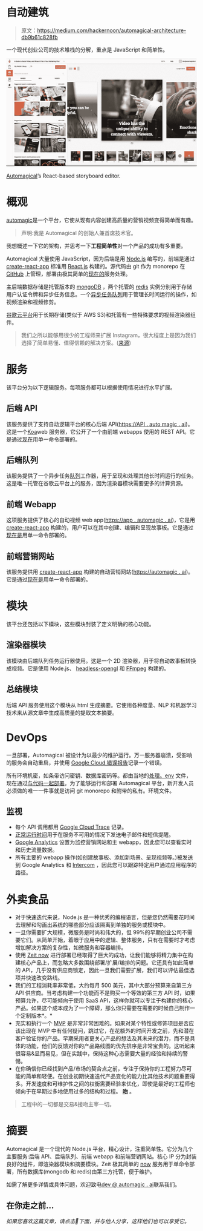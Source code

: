 # 自动建筑

> 原文：<https://medium.com/hackernoon/automagical-architecture-db9b61c828fb>

一个现代创业公司的技术堆栈的分解，重点是 JavaScript 和简单性。

![](img/2c99773a0ae533cdf5f7d15fc5fba437.png)

[Automagical](https://automagical.ai/)’s React-based storyboard editor.

# 概观

[automagic](https://automagical.ai/)是一个平台，它使从现有内容创建高质量的营销视频变得简单而有趣。

> 声明:我是 Automagical 的创始人兼首席技术官。

我想概述一下它的架构，并思考一下**工程简单性**对一个产品的成功有多重要。

Automagical 大量使用 JavaScript，因为后端是用 [Node.js](https://nodejs.org/en/) 编写的，前端是通过 [create-react-app](https://github.com/facebook/create-react-app) 标准用 [React.js](https://reactjs.org/) 构建的。源代码由 git 作为 monorepo 在 [GitHub](https://github.com/) 上管理，部署由极其简单的[现在的](https://zeit.co/now)服务处理。

主后端数据存储是托管版本的 [mongoDB](https://www.mongodb.com/cloud) ，两个托管的 [redis](https://redislabs.com/) 实例分别用于存储用户认证令牌和异步任务信息。一个[异步任务队列](https://github.com/Automattic/kue)用于管理长时间运行的操作，如视频渲染和视频修剪。

[谷歌云平台](https://cloud.google.com/)用于长期存储(类似于 AWS S3)和托管有一些特殊要求的视频渲染器组件。

> 我们之所以能够用很少的工程师来扩展 Instagram，很大程度上是因为我们选择了简单易懂、值得信赖的解决方案。([来源](https://hvops.com/articles/simplicity-is-key/))

# 服务

该平台分为以下逻辑服务。每项服务都可以根据使用情况进行水平扩展。

## 后端 API

该服务提供了支持自动逻辑平台的核心后端 API([https://API . auto magic . ai](https://api.automagical.ai))。这是一个[Koa](https://koajs.com/)web 服务器，它公开了一个由前端 webapps 使用的 REST API。它是通过[现在](https://zeit.co/now)用单一命令部署的。

## 后端队列

该服务提供了一个异步任务[队列](https://github.com/Automattic/kue)工作器，用于呈现和处理其他长时间运行的任务。这是唯一托管在谷歌云平台上的服务，因为渲染器模块需要更多的计算资源。

## 前端 Webapp

这项服务提供了核心的自动视频 web app([https://app . automagic . ai](https://app.automagical.ai))，它是用 [create-react-app](https://github.com/facebookincubator/create-react-app) 构建的，用户可以在其中创建、编辑和呈现故事板。它是通过[现在是](https://zeit.co/now)用单一命令部署的。

## 前端营销网站

该服务提供用 [create-react-app](https://github.com/facebookincubator/create-react-app) 构建的自动营销网站([https://automagic . ai](https://automagical.ai))。它是通过[现在是](https://zeit.co/now)用单一命令部署的。

# 模块

该平台还包括以下模块，这些模块封装了定义明确的核心功能。

## 渲染器模块

该模块由后端队列任务运行器使用。这是一个 2D 渲染器，用于将自动故事板转换成视频。它是使用 Node.js、 [headless-opengl](https://github.com/stackgl/headless-gl) 和 [FFmpeg](http://www.ffmpeg.org/) 构建的。

## 总结模块

后端 API 服务使用这个模块从 html 生成摘要。它使用各种度量、NLP 和机器学习技术来从源文章中生成高质量的提取文本摘要。

# DevOps

一旦部署，Automagical 被设计为以最少的维护运行。万一服务器崩溃，受影响的服务会自动重启，并使用 [Google Cloud 错误报告](https://cloud.google.com/error-reporting/)记录一个错误。

所有环境机密，如条带访问密钥、数据库密码等。都由当地的[处理。env](https://github.com/motdotla/dotenv) 文件，现在通过[与代码一起部署](https://zeit.co/now)。为了能够运行和部署 Automagical 平台，新开发人员必须做的唯一一件事就是访问 git monorepo 和附带的私有。环境文件。

## 监视

*   每个 API 调用都用 [Google Cloud Trace](https://cloud.google.com/trace/) 记录。
*   [正常运行时间](https://uptime.com/)用于在服务不可用的情况下发送电子邮件和短信提醒。
*   [Google Analytics](https://analytics.google.com/analytics/web/) 设置为监控营销网站和主 webapp，因此您可以查看实时和历史流量数据。
*   所有主要的 webapp 操作(如创建故事板、添加新场景、呈现视频等。)被发送到 Google Analytics 和 [Intercom](https://www.intercom.com/) ，因此您可以跟踪特定用户通过应用程序的路径。

# 外卖食品

*   对于快速迭代来说，Node.js 是一种优秀的编程语言，但是您仍然需要花时间去理解和勾画出系统的哪些部分应该隔离到单独的服务或模块中。
*   一旦你需要扩大规模，微服务是时尚和伟大的，但 99%的早期创业公司不需要它们。从简单开始，着眼于应用中的逻辑、整体服务，只有在需要时才考虑增加解决方案的复杂性，如微服务和容器编排。
*   使用 [Zeit now](https://zeit.co/now) 进行部署已经取得了巨大的成功，让我们能够将精力集中在构建核心产品上，而忽略大多数围绕部署/扩展/编排的问题。它还具有如此简单的 API，几乎没有供应商锁定，因此一旦我们需要扩展，我们可以评估最佳选项并快速改变路线。
*   我们的工程消耗率非常低，大约每月 500 美元，其中大部分预算来自第三方 API 供应商。当考虑构建一个功能而不是购买一个等效的第三方 API 时，如果预算允许，尽可能倾向于使用 SaaS API，这样你就可以专注于构建你的核心产品。如果这个成本成为了一个障碍，那么你只需要在需要的时候自己制作一个定制版本*。*
*   充实和执行一个 [MVP](https://en.wikipedia.org/wiki/Minimum_viable_product) 是非常非常困难的。如果对某个特性或修饰项目是否应该出现在 MVP 中有任何疑问，跳过它，在花额外的时间开发之前，先和潜在客户验证你的产品。早期采用者更关心产品的想法及其未来的潜力，而不是具体的功能，他们的反馈对你的产品路线图的优先排序是非常宝贵的。这听起来很容易&显而易见，但在实践中，保持这种心态需要大量的经验和持续的警惕。
*   在你确信你已经找到产品/市场的契合点之前，专注于保持你的工程努力尽可能的简单和轻便。在创业初期快速迭代产品变化的能力比其他技术问题重要得多。开发速度和可维护性之间的权衡需要经验来优化，即使是最好的工程师也倾向于在早期过多地使用过多的结构和过程。 [**吻**](https://en.wikipedia.org/wiki/KISS_principle) 。

> 工程中的一切都是交易&接吻主宰一切。

# 摘要

Automagical 是一个现代的 Node.js 平台，精心设计，注重简单性。它分为几个主要服务:后端 API、后端队列、前端 webapp 和前端营销网站。核心 IP 分为封装良好的组件，即渲染器模块和摘要模块。Zeit 极其简单的 [now](https://zeit.co/now) 服务用于单命令部署，所有数据库(mongodb 和 redis)由第三方托管，便于维护。

如需了解更多详情或具体问题，欢迎致电[dev @ automagic . ai](mailto:dev@automagical.ai)联系我们。

## 在你走之前…

*如果您喜欢这篇文章，请点击👏下面，并与他人分享，这样他们也可以享受它。*